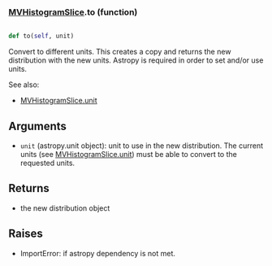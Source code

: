 ### [MVHistogramSlice](MVHistogramSlice.md).to (function)


```py

def to(self, unit)

```



Convert to different units.  This creates a copy and returns the
new distribution with the new units.  Astropy is required in order to
set and/or use units.

See also:

* [MVHistogramSlice.unit](MVHistogramSlice.unit.md)

Arguments
------------
* `unit` (astropy.unit object): unit to use in the new distribution.
    The current units (see [MVHistogramSlice.unit](MVHistogramSlice.unit.md)) must be able to
    convert to the requested units.

Returns
------------
* the new distribution object

Raises
-----------
* ImportError: if astropy dependency is not met.

